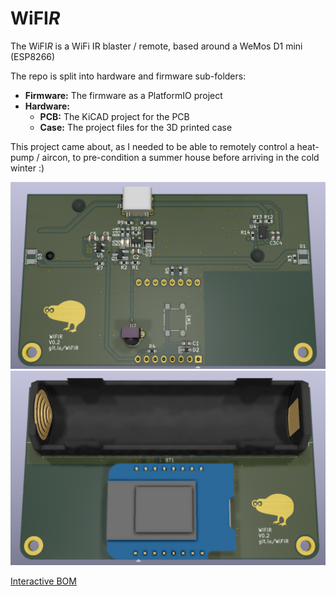# WiFI*R*

The WiFI*R* is a WiFi IR blaster / remote, based around a WeMos D1 mini (ESP8266)

The repo is split into hardware and firmware sub-folders:

* **Firmware:** The firmware as a PlatformIO project
* **Hardware:**
  * **PCB:** The KiCAD project for the PCB
  * **Case:** The project files for the 3D printed case

This project came about, as I needed to be able to remotely control a heat-pump / aircon, to pre-condition a summer house before arriving in the cold winter :)


![top render](hardware/pcb/renders/top.png)
![bottom render](hardware/pcb/renders/bot.png)

[Interactive BOM](duckle29.github.io/WiFIR/hardware/pcb/ibom.html)
